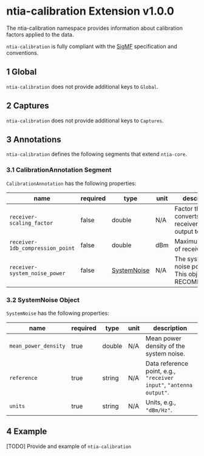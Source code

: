 # ntia-calibration Extension v1.0.0
The ntia-calibration namespace provides information about calibration factors applied to the data.

`ntia-calibration` is fully compliant with the [SigMF](https://github.com/gnuradio/SigMF/blob/master/sigmf-spec.md#namespaces) specification and conventions.

## 1 Global
`ntia-calibration` does not provide additional keys to `Global`. 

## 2 Captures
`ntia-calibration` does not provide additional keys to `Captures`.

## 3 Annotations
`ntia-calibration` defines the following segments that extend `ntia-core`.

### 3.1 CalibrationAnnotation Segment
`CalibrationAnnotation` has the following properties:

|name|required|type|unit|description|
|----|--------------|-------|-------|-----------|
|`receiver-scaling_factor`|false|double|N/A|Factor that converts receiver A/D output to volts.|
|`receiver-1db_compression_point`|false|double|dBm|Maximum input of receiver.|
|`receiver-system_noise_power`|false|[SystemNoise](#66-systemnoise-object)|N/A|The system noise power. This object is RECOMMENDED.|

### 3.2 SystemNoise Object 
`SystemNoise` has the following properties:  

|name|required|type|unit|description|
|----|--------------|-------|-------|-----------|
|`mean_power_density`|true|double|N/A|Mean power density of the system noise.|
|`reference`|true|string|N/A|Data reference point, e.g., `"receiver input"`, `"antenna output"`.|
|`units`|true|string|N/A|Units, e.g., `"dBm/Hz"`.|

## 4 Example
[TODO] Provide and example of `ntia-calibration`
